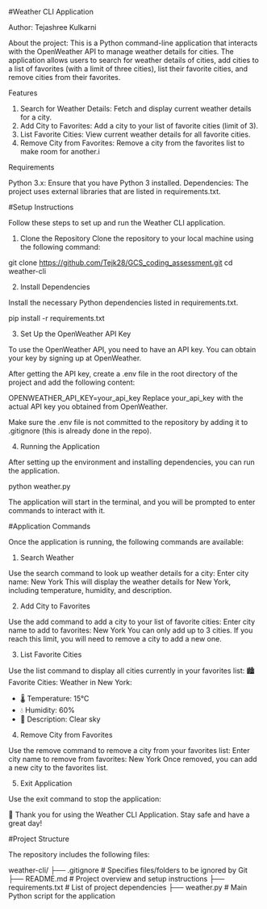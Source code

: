 #Weather CLI Application

Author: Tejashree Kulkarni

About the project:
This is a Python command-line application that interacts with the OpenWeather API to manage weather details for cities. 
The application allows users to search for weather details of cities, add cities to a list of favorites (with a limit of three cities), 
list their favorite cities, and remove cities from their favorites.

Features
1. Search for Weather Details: Fetch and display current weather details for a city.
2. Add City to Favorites: Add a city to your list of favorite cities (limit of 3).
3. List Favorite Cities: View current weather details for all favorite cities.
4. Remove City from Favorites: Remove a city from the favorites list to make room for another.i

Requirements

Python 3.x: Ensure that you have Python 3 installed.
Dependencies: The project uses external libraries that are listed in requirements.txt.

#Setup Instructions

Follow these steps to set up and run the Weather CLI application.

1. Clone the Repository
Clone the repository to your local machine using the following command:

git clone <https://github.com/Tejk28/GCS_coding_assessment.git>
cd weather-cli

2. Install Dependencies

Install the necessary Python dependencies listed in requirements.txt. 

pip install -r requirements.txt

3. Set Up the OpenWeather API Key

To use the OpenWeather API, you need to have an API key. You can obtain your key by signing up at OpenWeather.

After getting the API key, create a .env file in the root directory of the project and add the following content:

OPENWEATHER_API_KEY=your_api_key
Replace your_api_key with the actual API key you obtained from OpenWeather.

Make sure the .env file is not committed to the repository by adding it to .gitignore (this is already done in the repo).

4. Running the Application

After setting up the environment and installing dependencies, you can run the application.

python weather.py

The application will start in the terminal, and you will be prompted to enter commands to interact with it.

#Application Commands

Once the application is running, the following commands are available:

1. Search Weather

Use the search command to look up weather details for a city:
Enter city name: New York
This will display the weather details for New York, including temperature, humidity, and description.

2. Add City to Favorites

Use the add command to add a city to your list of favorite cities:
Enter city name to add to favorites: New York
You can only add up to 3 cities. If you reach this limit, you will need to remove a city to add a new one.

3. List Favorite Cities

Use the list command to display all cities currently in your favorites list:
🏙️ Favorite Cities:
Weather in New York:
- 🌡️ Temperature: 15°C
- 💧 Humidity: 60%
- 📝 Description: Clear sky

4. Remove City from Favorites

Use the remove command to remove a city from your favorites list:
Enter city name to remove from favorites: New York
Once removed, you can add a new city to the favorites list.

5. Exit Application

Use the exit command to stop the application:

👋 Thank you for using the Weather CLI Application. Stay safe and have a great day!

#Project Structure

The repository includes the following files:

weather-cli/
├── .gitignore              # Specifies files/folders to be ignored by Git
├── README.md               # Project overview and setup instructions
├── requirements.txt        # List of project dependencies
├── weather.py              # Main Python script for the application
